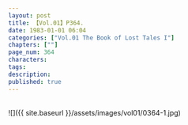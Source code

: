 ```yaml
---
layout: post
title: 【Vol.01】P364.
date: 1983-01-01 06:04
categories: ["Vol.01 The Book of Lost Tales I"]
chapters: [""]
page_num: 364
characters: 
tags: 
description: 
published: true
---
```


<br>
![]({{ site.baseurl }}/assets/images/vol01/0364-1.jpg)
<br><br>
